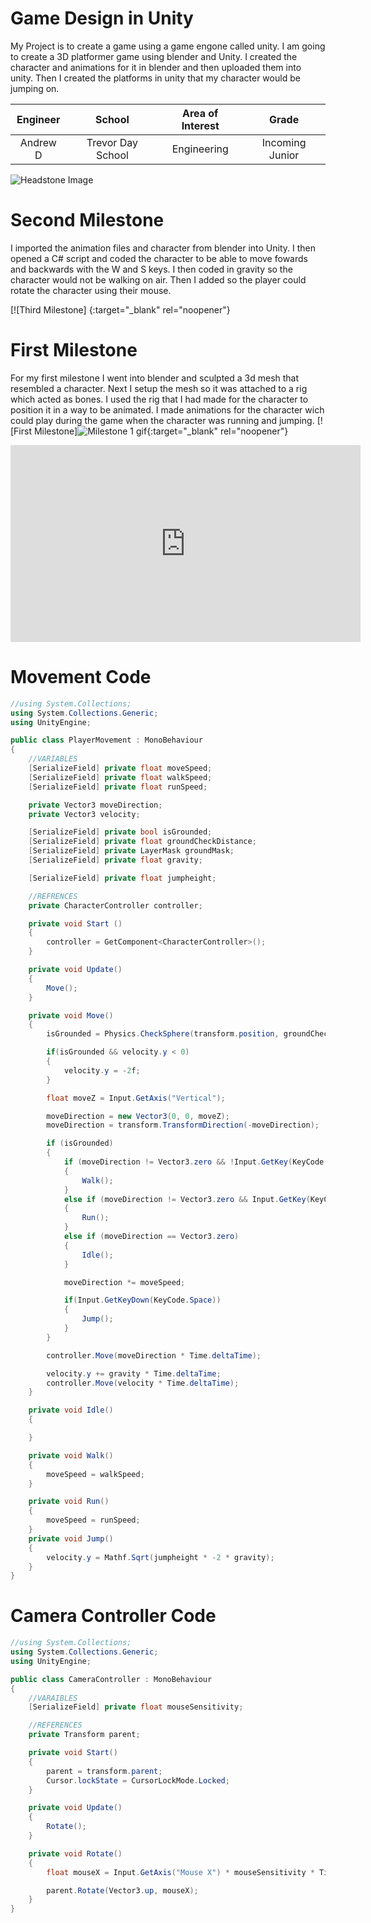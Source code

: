 ﻿# Game Design in Unity
My Project is to create a game using a game engone called unity. I am going to create a 3D platformer game using blender and Unity. I created the character and animations for it in blender and then uploaded them into unity. Then I created the platforms in unity that my character would be jumping on. 

| **Engineer** | **School** | **Area of Interest** | **Grade** |
|:--:|:--:|:--:|:--:|
| Andrew D | Trevor Day School | Engineering | Incoming Junior

![Headstone Image]()

# Second Milestone
I imported the animation files and character from blender into Unity. I then opened a C# script and coded the character to be able to move fowards and backwards with the W and S keys. I then coded in gravity so the character would not be walking on air. Then I added so the player could rotate the character using their mouse. 

[![Third Milestone]   {:target="_blank" rel="noopener"}

# First Milestone 
For my first milestone I went into blender and sculpted a 3d mesh that resembled a character. Next I setup the mesh so it was attached to a rig which acted as bones. I used the rig that I had made for the character to position it in a way to be animated. I made animations for the character wich could play during the game when the character was running and jumping.
[![First Milestone]![Milestone 1 gif](https://user-images.githubusercontent.com/87190446/128534754-52e9281e-41b7-4409-b12f-c937d0700579.gif){:target="_blank" rel="noopener"}
<iframe width="560" height="315" src="https://www.youtube.com/embed/q6YkJCUyf84" title="YouTube video player" frameborder="0" allow="accelerometer; autoplay; clipboard-write; encrypted-media; gyroscope; picture-in-picture" allowfullscreen></iframe>

# Movement Code
```c#
//using System.Collections;
using System.Collections.Generic;
using UnityEngine;

public class PlayerMovement : MonoBehaviour
{
    //VARIABLES
    [SerializeField] private float moveSpeed;
    [SerializeField] private float walkSpeed;
    [SerializeField] private float runSpeed;

    private Vector3 moveDirection;
    private Vector3 velocity;

    [SerializeField] private bool isGrounded;
    [SerializeField] private float groundCheckDistance;
    [SerializeField] private LayerMask groundMask;
    [SerializeField] private float gravity;

    [SerializeField] private float jumpheight;

    //REFRENCES
    private CharacterController controller;

    private void Start ()
    {
        controller = GetComponent<CharacterController>();
    }

    private void Update()
    {
        Move();
    }

    private void Move()
    {
        isGrounded = Physics.CheckSphere(transform.position, groundCheckDistance, groundMask);

        if(isGrounded && velocity.y < 0) 
        {
            velocity.y = -2f;
        }

        float moveZ = Input.GetAxis("Vertical");

        moveDirection = new Vector3(0, 0, moveZ);
        moveDirection = transform.TransformDirection(-moveDirection);

        if (isGrounded)
        {
            if (moveDirection != Vector3.zero && !Input.GetKey(KeyCode.LeftShift))
            {
                Walk();
            }
            else if (moveDirection != Vector3.zero && Input.GetKey(KeyCode.LeftShift))
            {
                Run();
            }
            else if (moveDirection == Vector3.zero)
            {
                Idle();
            }

            moveDirection *= moveSpeed;

            if(Input.GetKeyDown(KeyCode.Space))
            {
                Jump();
            }
        }

        controller.Move(moveDirection * Time.deltaTime);

        velocity.y += gravity * Time.deltaTime;
        controller.Move(velocity * Time.deltaTime);
    }

    private void Idle()
    {

    }

    private void Walk()
    {
        moveSpeed = walkSpeed;
    }

    private void Run()
    {
        moveSpeed = runSpeed;
    }
    private void Jump()
    {
        velocity.y = Mathf.Sqrt(jumpheight * -2 * gravity);
    }
}

```

# Camera Controller Code
```c#
//using System.Collections;
using System.Collections.Generic;
using UnityEngine;

public class CameraController : MonoBehaviour
{
    //VARAIBLES
    [SerializeField] private float mouseSensitivity;

    //REFERENCES
    private Transform parent;

    private void Start()
    {
        parent = transform.parent;
        Cursor.lockState = CursorLockMode.Locked;
    }

    private void Update()
    {
        Rotate();
    }

    private void Rotate()
    {
        float mouseX = Input.GetAxis("Mouse X") * mouseSensitivity * Time.deltaTime;

        parent.Rotate(Vector3.up, mouseX);
    }
}
```
